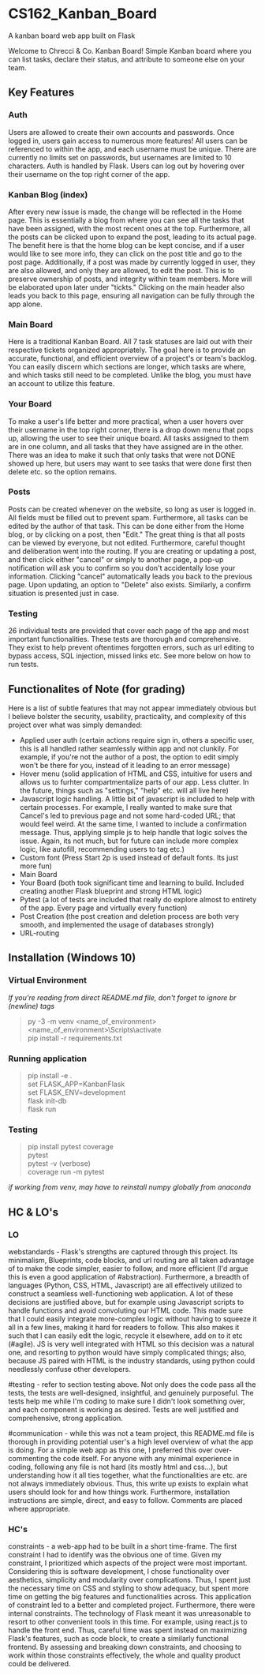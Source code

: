 # CS162_Kanban_Board
A kanban board web app built on Flask

Welcome to Chrecci & Co. Kanban Board! Simple Kanban board where you can list tasks, declare their status, and attribute to someone else on your team.

## Key Features

### Auth
Users are allowed to create their own accounts and passwords. Once logged in, users gain access to numerous more features! All users can be referenced to within the app, and each username must be unique. There are currently no limits set on passwords, but usernames are limited to 10 characters. Auth is handled by Flask. Users can log out by hovering over their username on the top right corner of the app.

### Kanban Blog (index)
After every new issue is made, the change will be reflected in the Home page. This is essentially a blog from where you can see all the tasks that have been assigned, with the most recent ones at the top. Furthermore, all the posts can be clicked upon to expand the post, leading to its actual page. The benefit here is that the home blog can be kept concise, and if a user would like to see more info, they can click on the post title and go to the post page. 
Additionally, if a post was made by currently logged in user, they are also allowed, and only they are allowed, to edit the post. This is to preserve ownership of posts, and integrity within team members. More will be elaborated upon later under "tickts." Clicking on the main header also leads you back to this page, ensuring all navigation can be fully through the app alone.

### Main Board
Here is a traditional Kanban Board. All 7 task statuses are laid out with their respective tickets organized appropriately. The goal here is to provide an accurate, functional, and efficient overview of a project's or team's backlog. You can easily discern which sections are longer, which tasks are where, and which tasks still need to be completed. Unlike the blog, you must have an account to utilize this feature.

### Your Board
To make a user's life better and more practical, when a user hovers over their username in the top right corner, there is a drop down menu that pops up, allowing the user to see their unique board. All tasks assigned to them are in one column, and all tasks that they have assigned are in the other. There was an idea to make it such that only tasks that were not DONE showed up here, but users may want to see tasks that were done first then delete etc. so the option remains.

### Posts
Posts can be created whenever on the website, so long as user is logged in. All fields must be filled out to prevent spam. Furthermore, all tasks can be edited by the author of that task. This can be done either from the Home blog, or by clicking on a post, then "Edit." The great thing is that all posts can be viewed by everyone, but not edited. Furthermore, careful thought and deliberation went into the routing. If you are creating or updating a post, and then click either "cancel" or simply to another page, a pop-up notification will ask you to confirm so you don't accidentally lose your information. Clicking "cancel" automatically leads you back to the previous page.
Upon updating, an option to "Delete" also exists. Similarly, a confirm situation is presented just in case.

### Testing
26 individual tests are provided that cover each page of the app and most important functionalities. These tests are thorough and comprehensive. They exist to help prevent oftentimes forgotten errors, such as url editing to bypass access, SQL injection, missed links etc. See more below on how to run tests.

## Functionalites of Note (for grading)

Here is a list of subtle features that may not appear immediately obvious but I believe bolster the security, usability, practicality, and complexity of this project over what was simply demanded:

- Applied user auth (certain actions require sign in, others a specific user, this is all handled rather seamlessly within app and not clunkily. For example, if you're not the author of a post, the option to edit simply won't be there for you, instead of it leading to an error message)
- Hover menu (solid application of HTML and CSS, intuitive for users and allows us to furhter compartmentalize parts of our app. Less clutter. In the future, things such as "settings," "help" etc. will all live here)
- Javascript logic handling. A little bit of javascript is included to help with certain processes. For example, I really wanted to make sure that Cancel's led to previous page and not some hard-coded URL; that would feel weird. At the same time, I wanted to include a confirmation message. Thus, applying simple js to help handle that logic solves the issue. Again, its not much, but for future can include more complex logic, like autofill, recommending users to tag etc.)
- Custom font (Press Start 2p is used instead of default fonts. Its just more fun)
- Main Board
- Your Board (both took significant time and learning to build. Included creating another Flask blueprint and strong HTML logic)
- Pytest (a lot of tests are included that really do explore almost to entirety of the app. Every page and virtually every function)
- Post Creation (the post creation and deletion process are both very smooth, and implemented the usage of databases strongly)
- URL-routing

## Installation (Windows 10)

### Virtual Environment
*If you're reading from direct README.md file, don't forget to ignore br (newline) tags*

> py -3 -m venv <name_of_environment> <br />
> <name_of_environment>\Scripts\activate <br />
> pip install -r requirements.txt <br />

### Running application
> pip install -e . <br />
> set FLASK_APP=KanbanFlask <br />
> set FLASK_ENV=development <br />
> flask init-db <br />
> flask run <br />

### Testing

> pip install pytest coverage <br />
> pytest <br />
> pytest -v (verbose) <br />
>coverage run -m pytest <br />

*if working from venv, may have to reinstall numpy globally from anaconda*

## HC & LO's

### LO

webstandards - Flask's strengths are captured through this project. Its minimalism, Blueprints, code blocks, and url routing are all taken advantage of to make the code simpler, easier to follow, and more efficient (I'd argue this is even a good application of #abstraction). Furthermore, a breadth of languages (Python, CSS, HTML, Javascript) are all effectively utilized to construct a seamless well-functioning web application. A lot of these decisions are justified above, but for example using Javascript scripts to handle functions and avoid convoluting our HTML code. This made sure that I could easily integrate more-complex logic without having to squeeze it all in a few lines, making it hard for readers to follow. This also makes it such that I can easily edit the logic, recycle it elsewhere, add on to it etc (#agile). JS is very well integrated with HTML so this decision was a natural one, and resorting to python would have simply complicated things; also, because JS paired with HTML is the industry standards, using python could needlessly confuse other developers.

#testing - refer to section testing above. Not only does the code pass all the tests, the tests are well-designed, insightful, and genuinely purposeful. The tests help me while I'm coding to make sure I didn't look something over, and each component is working as desired. Tests are well justified and comprehensive, strong application.

#communication - while this was not a team project, this README.md file is thorough in providing potential user's a high level overview of what the app is doing. For a simple web app as this one, I preferred this over over-commenting the code itself. For anyone with any minimal experience in coding, following any file is not hard (its mostly html and css...), but understanding how it all ties together, what the functionalities are etc. are not always immediately obvious. Thus, this write up exists to explain what users should look for and how things work. Furthermore, installation instructions are simple, direct, and easy to follow. Comments are placed where appropriate.

### HC's

constraints - a web-app had to be built in a short time-frame. The first constraint I had to identify was the obvious one of time. Given my constraint, I prioritized which aspects of the project were most important. Considering this is software development, I chose functionality over aesthetics, simplicity and modularity over complications. Thus, I spent just the necessary time on CSS and styling to show adequacy, but spent more time on getting the big features and functionalities across. This application of constraint led to a better and completed project. Furthermore, there were internal constraints. The technology of Flask meant it was unreasonable to resort to other convenient tools in this time. For example, using react.js to handle the front end. Thus, careful time was spent instead on maximizing Flask's features, such as code block, to create a similarly functional frontend. By assessing and breaking down constraints, and choosing to work within those constraints effectively, the whole and quality product could be delivered. 